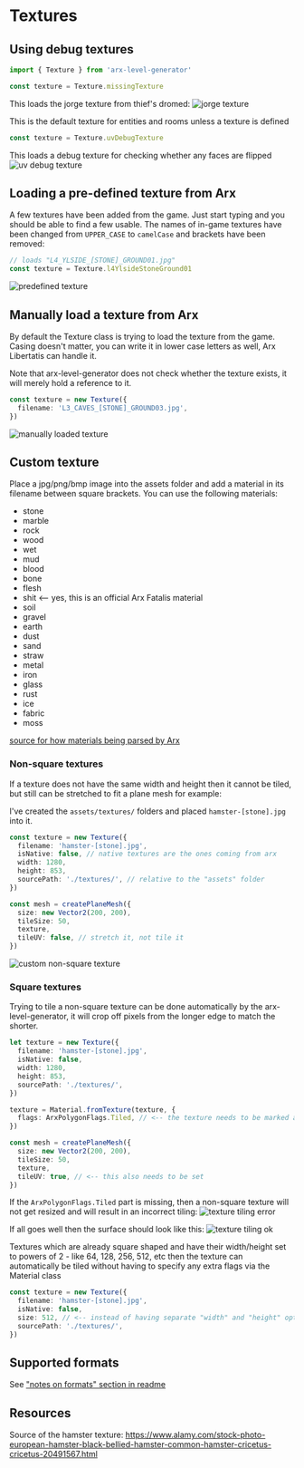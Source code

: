# Textures

## Using debug textures

```ts
import { Texture } from 'arx-level-generator'

const texture = Texture.missingTexture
```

This loads the jorge texture from thief's dromed:
![jorge texture](img/textures-jorge.jpg?raw=true 'jorge texture')

This is the default texture for entities and rooms unless a texture is defined

```ts
const texture = Texture.uvDebugTexture
```

This loads a debug texture for checking whether any faces are flipped
![uv debug texture](img/textures-uv-debug.jpg?raw=true 'uv debug texture')

## Loading a pre-defined texture from Arx

A few textures have been added from the game. Just start typing and you should be able to find a few usable.
The names of in-game textures have been changed from `UPPER_CASE` to `camelCase` and brackets have been removed:

```ts
// loads "L4_YLSIDE_[STONE]_GROUND01.jpg"
const texture = Texture.l4YlsideStoneGround01
```

![predefined texture](img/textures-predefined.jpg?raw=true 'predefined texture')

## Manually load a texture from Arx

By default the Texture class is trying to load the texture from the game. Casing doesn't matter, you can
write it in lower case letters as well, Arx Libertatis can handle it.

Note that arx-level-generator does not check whether the texture exists, it will merely hold a reference to it.

```ts
const texture = new Texture({
  filename: 'L3_CAVES_[STONE]_GROUND03.jpg',
})
```

![manually loaded texture](img/textures-manual-arx.jpg?raw=true 'manually loaded texture')

## Custom texture

Place a jpg/png/bmp image into the assets folder and add a material in its filename between square brackets.
You can use the following materials:

- stone
- marble
- rock
- wood
- wet
- mud
- blood
- bone
- flesh
- shit <-- yes, this is an official Arx Fatalis material
- soil
- gravel
- earth
- dust
- sand
- straw
- metal
- iron
- glass
- rust
- ice
- fabric
- moss

[source for how materials being parsed by Arx](https://github.com/arx/ArxLibertatis/blob/1.2.1/src/scene/Interactive.cpp#L2337)

### Non-square textures

If a texture does not have the same width and height then it cannot be tiled, but still can be stretched to fit a plane mesh for example:

I've created the `assets/textures/` folders and placed `hamster-[stone].jpg` into it.

```ts
const texture = new Texture({
  filename: 'hamster-[stone].jpg',
  isNative: false, // native textures are the ones coming from arx
  width: 1280,
  height: 853,
  sourcePath: './textures/', // relative to the "assets" folder
})

const mesh = createPlaneMesh({
  size: new Vector2(200, 200),
  tileSize: 50,
  texture,
  tileUV: false, // stretch it, not tile it
})
```

![custom non-square texture](img/textures-custom-non-square.jpg?raw=true 'custom non-square texture')

### Square textures

Trying to tile a non-square texture can be done automatically by the arx-level-generator, it will crop off pixels
from the longer edge to match the shorter.

```ts
let texture = new Texture({
  filename: 'hamster-[stone].jpg',
  isNative: false,
  width: 1280,
  height: 853,
  sourcePath: './textures/',
})

texture = Material.fromTexture(texture, {
  flags: ArxPolygonFlags.Tiled, // <-- the texture needs to be marked as tileable
})

const mesh = createPlaneMesh({
  size: new Vector2(200, 200),
  tileSize: 50,
  texture,
  tileUV: true, // <-- this also needs to be set
})
```

If the `ArxPolygonFlags.Tiled` part is missing, then a non-square texture will not get resized and will result in
an incorrect tiling:
![texture tiling error](img/textures-tiled-error.jpg?raw=true 'texture tiling error')

If all goes well then the surface should look like this:
![texture tiling ok](img/textures-tiled-ok.jpg?raw=true 'texture tiling ok')

Textures which are already square shaped and have their width/height set to powers of 2 - like 64, 128, 256, 512, etc
then the texture can automatically be tiled without having to specify any extra flags via the Material class

```ts
const texture = new Texture({
  filename: 'hamster-[stone].jpg',
  isNative: false,
  size: 512, // <-- instead of having separate "width" and "height" options, size can be specified with this single "size" option
  sourcePath: './textures/',
})
```

## Supported formats

See ["notes on formats" section in readme](https://github.com/arx-tools/arx-level-generator?tab=readme-ov-file#notes-on-formats)

## Resources

Source of the hamster texture: https://www.alamy.com/stock-photo-european-hamster-black-bellied-hamster-common-hamster-cricetus-cricetus-20491567.html
